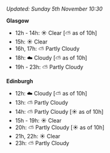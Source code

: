 *Updated: Sunday 5th November 10:30*

**Glasgow**

* 12h - 14h: :sunny: Clear [:partly_sunny: as of 10h]
* 15h: :sunny: Clear
* 16h, 17h: :partly_sunny: Partly Cloudy
* 18h: :cloud: Cloudy [:partly_sunny: as of 10h]
* 19h - 23h: :partly_sunny: Partly Cloudy

**Edinburgh**

* 12h: :cloud: Cloudy [:partly_sunny: as of 10h]
* 13h: :partly_sunny: Partly Cloudy
* 14h: :partly_sunny: Partly Cloudy [:sunny: as of 10h]
* 15h - 19h: :sunny: Clear
* 20h: :partly_sunny: Partly Cloudy [:sunny: as of 10h]
* 21h, 22h: :sunny: Clear
* 23h: :partly_sunny: Partly Cloudy
